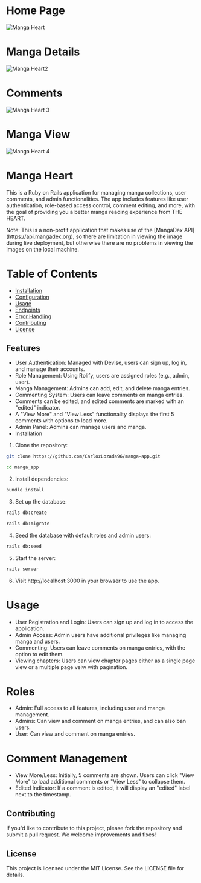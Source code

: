 # Home Page
![Manga Heart](https://media.discordapp.net/attachments/1055486048953696408/1271539536492494868/image.png?ex=66b7b4f9&is=66b66379&hm=cd1d8a5c9bb6d3a0f37ae9247397dc764761ec3a5db4888be76cc638d42c55fe&=&format=webp&quality=lossless&width=1399&height=676)
# Manga Details
![Manga Heart2](https://media.discordapp.net/attachments/1055486048953696408/1271539781775659169/image.png?ex=66b7b534&is=66b663b4&hm=375c90276ca782797a21b229fa63d54046dcbc3b2aadcd15bc7f025acc0a2ca2&=&format=webp&quality=lossless&width=1343&height=676)
# Comments
![Manga Heart 3](https://media.discordapp.net/attachments/1055486048953696408/1271540586444488786/image.png?ex=66b7b5f3&is=66b66473&hm=bb45a605ef34817d5de33ba945b69fa4c4a320170939358aecd5d44c5238ff12&=&format=webp&quality=lossless&width=1321&height=676)
# Manga View 
![Manga Heart 4](https://media.discordapp.net/attachments/1055486048953696408/1271540860932198451/image.png?ex=66b7b635&is=66b664b5&hm=8bb0aa12342066489645218237f0f23c4f655df891bf8ed4ecaf90d3c598954e&=&format=webp&quality=lossless&width=1421&height=676)

# Manga Heart
This is a Ruby on Rails application for managing manga collections, user comments, and admin functionalities. The app includes features like user authentication, role-based access control, comment editing, and more, with the goal of providing you a better manga reading experience from THE HEART.

Note: This is a non-profit application that makes use of the [MangaDex API] (https://api.mangadex.org), so there are limitation in viewing the image during live deployment, but otherwise there are no problems in viewing the images on the local machine.

# Table of Contents
- [Installation](#installation)
- [Configuration](#configuration)
- [Usage](#usage)
- [Endpoints](#endpoints)
- [Error Handling](#error-handling)
- [Contributing](#contributing)
- [License](#license)

## Features

- User Authentication: Managed with Devise, users can sign up, log in, and manage their accounts.
- Role Management: Using Rolify, users are assigned roles (e.g., admin, user).
- Manga Management: Admins can add, edit, and delete manga entries.
- Commenting System: Users can leave comments on manga entries.
- Comments can be edited, and edited comments are marked with an "edited" indicator.
- A "View More" and "View Less" functionality displays the first 5 comments with options to load more.
- Admin Panel: Admins can manage users and manga.
- Installation

1. Clone the repository:
```bash
git clone https://github.com/CarlozLozada96/manga-app.git
```
```bash
cd manga_app
```
2. Install dependencies:
```bash
bundle install
```
3. Set up the database:
```bash
rails db:create
```
```bash
rails db:migrate
```
4. Seed the database with default roles and admin users:
```bash
rails db:seed
```
5. Start the server:
```bash
rails server
```
6. Visit http://localhost:3000 in your browser to use the app.

# Usage
- User Registration and Login: Users can sign up and log in to access the application.
- Admin Access: Admin users have additional privileges like managing manga and users.
- Commenting: Users can leave comments on manga entries, with the option to edit them.
- Viewing chapters: Users can view chapter pages either as a single page view or a multiple page veiw with pagination.

# Roles
- Admin: Full access to all features, including user and manga management.
- Admins: Can view and comment on manga entries, and can also ban users.
- User: Can view and comment on manga entries.

# Comment Management
- View More/Less: Initially, 5 comments are shown. Users can click "View More" to load additional comments or "View Less" to collapse them.
- Edited Indicator: If a comment is edited, it will display an "edited" label next to the timestamp.

## Contributing
If you'd like to contribute to this project, please fork the repository and submit a pull request. We welcome improvements and fixes!

## License
This project is licensed under the MIT License. See the LICENSE file for details.

